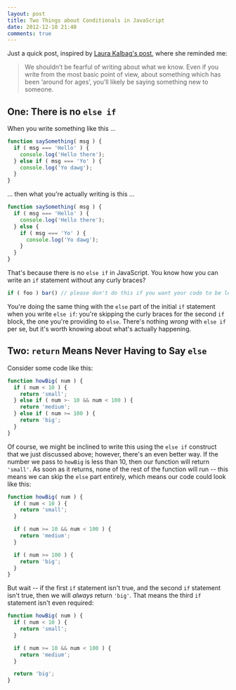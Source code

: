 ```yaml
---
layout: post
title: Two Things about Conditionals in JavaScript
date: 2012-12-10 21:40
comments: true
---
```


Just a quick post, inspired by [Laura Kalbag's post](http://laurakalbag.com/display-none/), where she reminded me:

> We shouldn’t be fearful of writing about what we know. Even if you write from the most basic point of view, about something which has been ‘around for ages’, you’ll likely be saying something new to someone.

## One: There is no `else if`

When you write something like this ...

```javascript
function saySomething( msg ) {
  if ( msg === 'Hello' ) {
    console.log('Hello there');
  } else if ( msg === 'Yo' ) {
    console.log('Yo dawg');
  }
}
```

... then what you're actually writing is this ...

```javascript
function saySomething( msg ) {
  if ( msg === 'Hello' ) {
    console.log('Hello there');
  } else {
    if ( msg === 'Yo' ) {
      console.log('Yo dawg');
    }
  }
}
```

That's because there is no `else if` in JavaScript. You know how you can write an `if` statement without any curly braces?

```javascript
if ( foo ) bar() // please don't do this if you want your code to be legible
```

You're doing the same thing with the `else` part of the initial `if` statement when you write `else if`: you're skipping the curly braces for the second `if` block, the one you're providing to `else`. There's nothing *wrong* with `else if` per se, but it's worth knowing about what's actually happening.

## Two: `return` Means Never Having to Say `else`

Consider some code like this:

```javascript
function howBig( num ) {
  if ( num < 10 ) {
    return 'small';
  } else if ( num >- 10 && num < 100 ) {
    return 'medium';
  } else if ( num >= 100 ) {
    return 'big';
  }
}
```

Of course, we might be inclined to write this using the `else if` construct that we just discussed above; however, there's an even better way. If the number we pass to `howBig` is less than 10, then our function will return `'small'`. As soon as it returns, none of the rest of the function will run -- this means we can skip the `else` part entirely, which means our code could look like this:

```javascript
function howBig( num ) {
  if ( num < 10 ) {
    return 'small';
  }

  if ( num >= 10 && num < 100 ) {
    return 'medium';
  }

  if ( num >= 100 ) {
    return 'big';
  }
}
```

But wait -- if the first `if` statement isn't true, and the second `if` statement isn't true, then we will *always* return `'big'`. That means the third `if` statement isn't even required:

```javascript
function howBig( num ) {
  if ( num < 10 ) {
    return 'small';
  }

  if ( num >= 10 && num < 100 ) {
    return 'medium';
  }

  return 'big';
}
```